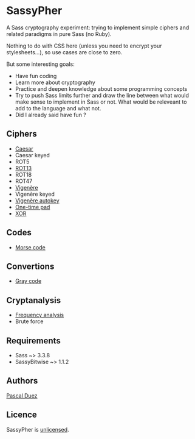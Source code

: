 # SassyPher

A Sass cryptography experiment: trying to implement simple ciphers
and related paradigms in pure Sass (no Ruby).

Nothing to do with CSS here (unless you need to encrypt your stylesheets...),
so use cases are close to zero.

But some interesting goals:

* Have fun coding
* Learn more about cryptography
* Practice and deepen knowledge about some programming concepts
* Try to push Sass limits further and draw the line
between what would make sense to implement in Sass or not.
What would be releveant to add to the language and what not.
* Did I already said have fun ?


## Ciphers

* [Caesar](https://en.wikipedia.org/wiki/Caesar_cipher)
* Caesar keyed
* ROT5
* [ROT13](https://en.wikipedia.org/wiki/ROT13)
* ROT18
* ROT47
* [Vigenère](https://en.wikipedia.org/wiki/Vigen%C3%A8re_cipher)
* Vigenère keyed
* [Vigenère autokey](https://en.wikipedia.org/wiki/Autokey_cipher)
* [One-time pad](https://en.wikipedia.org/wiki/One-time_pad)
* [XOR](https://en.wikipedia.org/wiki/XOR_cipher)


## Codes

* [Morse code](https://en.wikipedia.org/wiki/Morse_code)


## Convertions

* [Gray code](https://en.wikipedia.org/wiki/Gray_code)


## Cryptanalysis
* [Frequency analysis](https://en.wikipedia.org/wiki/Frequency_analysis)
* Brute force


## Requirements

* Sass ~> 3.3.8
* SassyBitwise ~> 1.1.2


## Authors

[Pascal Duez](http://pascalduez.me)


## Licence

SassyPher is [unlicensed](http://unlicense.org/).
